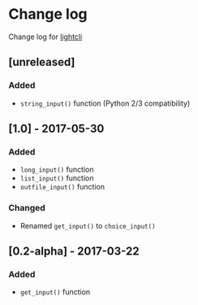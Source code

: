# Change log
Change log for [lightcli](https://github.com/dogoncouch/lightcli)

## [unreleased]
### Added
- `string_input()` function (Python 2/3 compatibility)

## [1.0] - 2017-05-30
### Added
- `long_input()` function
- `list_input()` function
- `outfile_input()` function

### Changed
- Renamed `get_input()` to `choice_input()`


## [0.2-alpha] - 2017-03-22
### Added
- `get_input()` function
